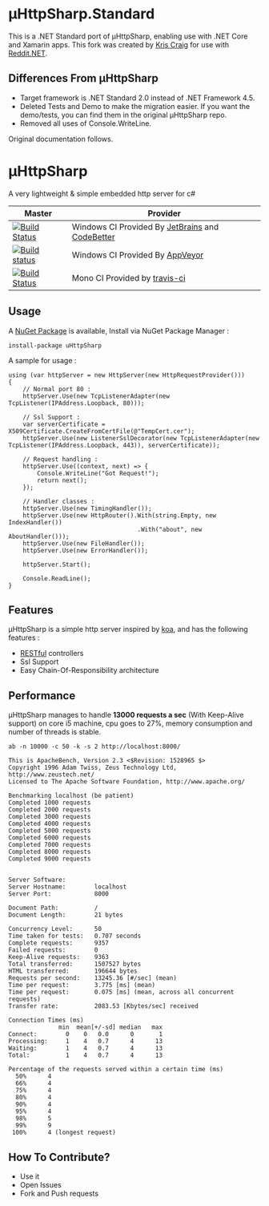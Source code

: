 ﻿# µHttpSharp.Standard

This is a .NET Standard port of µHttpSharp, enabling use with .NET Core and Xamarin apps.  This fork was created by [Kris Craig][] for use with [Reddit.NET][].

## Differences From µHttpSharp

* Target framework is .NET Standard 2.0 instead of .NET Framework 4.5.
* Deleted Tests and Demo to make the migration easier.  If you want the demo/tests, you can find them in the original µHttpSharp repo.
* Removed all uses of Console.WriteLine.

Original documentation follows.

# µHttpSharp

A very lightweight & simple embedded http server for c# 

Master | Provider
------ | --------
[![Build Status][TeamCityImgMaster]][TeamCityLinkMaster] | Windows CI Provided By [JetBrains][] and [CodeBetter][]
[![Build status](https://ci.appveyor.com/api/projects/status/1schhjbpx7oomrx7)](https://ci.appveyor.com/project/shanielh/uHttpSharp) | Windows CI Provided By [AppVeyor][]
[![Build Status][MonoImgMaster]][MonoLinkMaster] | Mono CI Provided by [travis-ci][] 

[TeamCityImgMaster]:http://teamcity.codebetter.com/app/rest/builds/buildType:\(id:bt1191\)/statusIcon
[TeamCityLinkMaster]:http://teamcity.codebetter.com/viewLog.html?buildTypeId=bt1191&buildId=lastFinished&guest=1

[MonoImgMaster]:https://travis-ci.org/Code-Sharp/uHttpSharp.png?branch=master
[MonoLinkMaster]:https://travis-ci.org/Code-Sharp/uHttpSharp

[travis-ci]:https://travis-ci.org/
[AppVeyor]:http://www.appveyor.com/
[JetBrains]:http://www.jetbrains.com/
[CodeBetter]:http://codebetter.com/

[Kris Craig]:https://github.com/sirkris/
[Reddit.NET]:https://github.com/sirkris/Reddit.NET

## Usage

A [NuGet Package](https://www.nuget.org/packages/uHttpSharp/ "Go to µHttpSharp NuGet Package page")  is available, Install via NuGet Package Manager :

	install-package uHttpSharp

A sample for usage : 

	using (var httpServer = new HttpServer(new HttpRequestProvider()))
	{
		// Normal port 80 :
		httpServer.Use(new TcpListenerAdapter(new TcpListener(IPAddress.Loopback, 80)));
        
		// Ssl Support :
		var serverCertificate = X509Certificate.CreateFromCertFile(@"TempCert.cer");
		httpServer.Use(new ListenerSslDecorator(new TcpListenerAdapter(new TcpListener(IPAddress.Loopback, 443)), serverCertificate));

		// Request handling : 
		httpServer.Use((context, next) => {
			Console.WriteLine("Got Request!");
			return next();
		});

		// Handler classes : 
		httpServer.Use(new TimingHandler());
		httpServer.Use(new HttpRouter().With(string.Empty, new IndexHandler())
										.With("about", new AboutHandler()));
		httpServer.Use(new FileHandler());
		httpServer.Use(new ErrorHandler());
		
		httpServer.Start();
		
		Console.ReadLine();
	}
	
## Features

µHttpSharp is a simple http server inspired by [koa](http://koajs.com), and has the following features :

* [RESTful](http://en.wikipedia.org/wiki/Representational_state_transfer) controllers
* Ssl Support
* Easy Chain-Of-Responsibility architecture


## Performance

µHttpSharp manages to handle **13000 requests a sec** (With Keep-Alive support) on core i5 machine, cpu goes to 27%, memory consumption and number of threads is stable.

	ab -n 10000 -c 50 -k -s 2 http://localhost:8000/
	
	This is ApacheBench, Version 2.3 <$Revision: 1528965 $>
	Copyright 1996 Adam Twiss, Zeus Technology Ltd, http://www.zeustech.net/
	Licensed to The Apache Software Foundation, http://www.apache.org/

	Benchmarking localhost (be patient)
	Completed 1000 requests
	Completed 2000 requests
	Completed 3000 requests
	Completed 4000 requests
	Completed 5000 requests
	Completed 6000 requests
	Completed 7000 requests
	Completed 8000 requests
	Completed 9000 requests


	Server Software:
	Server Hostname:        localhost
	Server Port:            8000

	Document Path:          /
	Document Length:        21 bytes

	Concurrency Level:      50
	Time taken for tests:   0.707 seconds
	Complete requests:      9357
	Failed requests:        0
	Keep-Alive requests:    9363
	Total transferred:      1507527 bytes
	HTML transferred:       196644 bytes
	Requests per second:    13245.36 [#/sec] (mean)
	Time per request:       3.775 [ms] (mean)
	Time per request:       0.075 [ms] (mean, across all concurrent requests)
	Transfer rate:          2083.53 [Kbytes/sec] received

	Connection Times (ms)
				  min  mean[+/-sd] median   max
	Connect:        0    0   0.0      0       1
	Processing:     1    4   0.7      4      13
	Waiting:        1    4   0.7      4      13
	Total:          1    4   0.7      4      13

	Percentage of the requests served within a certain time (ms)
	  50%      4
	  66%      4
	  75%      4
	  80%      4
	  90%      4
	  95%      4
	  98%      5
	  99%      9
	 100%      4 (longest request)

## How To Contribute?

* Use it
* Open Issues
* Fork and Push requests